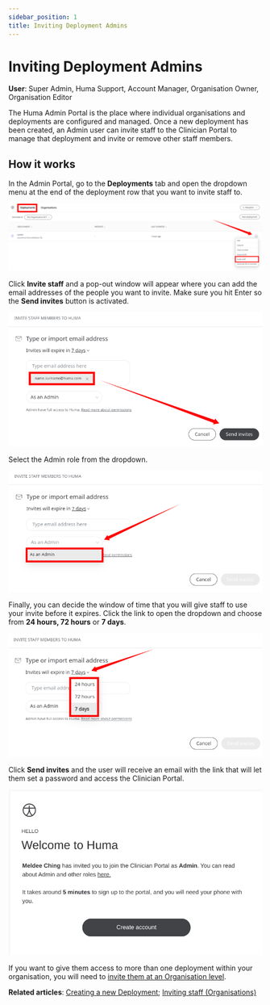 ```yaml
---
sidebar_position: 1
title: Inviting Deployment Admins 
---
```

# Inviting Deployment Admins
**User**: Super Admin, Huma Support, Account Manager, Organisation Owner, Organisation Editor

The Huma Admin Portal is the place where individual organisations and deployments are configured and managed. Once a new deployment has been created, an Admin user can invite staff to the Clinician Portal to manage that deployment and invite or remove other staff members. 
## How it works​
In the Admin Portal, go to the **Deployments** tab and open the dropdown menu at the end of the deployment row that you want to invite staff to.

![image](./assets/InviteStaff01.png)

Click **Invite staff** and a pop-out window will appear where you can add the email addresses of the people you want to invite. Make sure you hit Enter so the **Send invites** button is activated.

![image](./assets/InviteStaff02.png)

Select the Admin role from the dropdown.

![image](./assets/InviteStaff03.png)

Finally, you can decide the window of time that you will give staff to use your invite before it expires. Click the link to open the dropdown and choose from **24 hours, 72 hours** or **7 days**.

![image](./assets/InviteStaff04.png)

Click **Send invites** and the user will receive an email with the link that will let them set a password and access the Clinician Portal. 

![image](./assets/InviteStaff05.png)

If you want to give them access to more than one deployment within your organisation, you will need to [invite them at an Organisation level](../../managing-organisations/inviting-staff-to-an-organisation.md).

**Related articles**: [Creating a new Deployment](../general-settings/creating-a-new-deployment.md); [Inviting staff (Organisations)](../../managing-organisations/inviting-staff-to-an-organisation.md)
